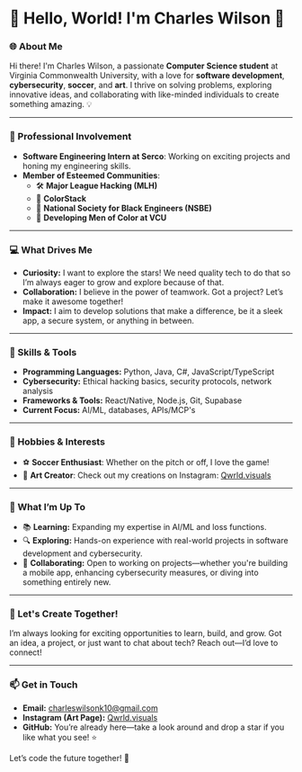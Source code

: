 # 👋 Hello, World! I'm Charles Wilson 🌟  

### 🌐 About Me  
Hi there! I'm Charles Wilson, a passionate **Computer Science student** at Virginia Commonwealth University, with a love for **software development**, **cybersecurity**, **soccer**, and **art**. I thrive on solving problems, exploring innovative ideas, and collaborating with like-minded individuals to create something amazing. 💡  

---

### 💼 Professional Involvement  
- **Software Engineering Intern at Serco**: Working on exciting projects and honing my engineering skills.  
- **Member of Esteemed Communities**:  
  - 🛠 **Major League Hacking (MLH)**  
  - 🌈 **ColorStack**  
  - 🚀 **National Society for Black Engineers (NSBE)**  
  - 🖤 **Developing Men of Color at VCU**  

---

### 💻 What Drives Me  
- **Curiosity:** I want to explore the stars! We need quality tech to do that so I’m always eager to grow and explore because of that.  
- **Collaboration:** I believe in the power of teamwork. Got a project? Let’s make it awesome together!  
- **Impact:** I aim to develop solutions that make a difference, be it a sleek app, a secure system, or anything in between.  

---

### 🔧 Skills & Tools  
- **Programming Languages:** Python, Java, C#, JavaScript/TypeScript 
- **Cybersecurity:** Ethical hacking basics, security protocols, network analysis  
- **Frameworks & Tools:** React/Native, Node.js, Git, Supabase  
- **Current Focus:** AI/ML, databases, APIs/MCP's 

---

### 🌟 Hobbies & Interests  
- ⚽ **Soccer Enthusiast**: Whether on the pitch or off, I love the game!  
- 🎨 **Art Creator**: Check out my creations on Instagram: [Qwrld.visuals](https://www.instagram.com/qwrld.visuals)  

---

### 🚀 What I’m Up To  
- 📚 **Learning:** Expanding my expertise in AI/ML and loss functions.  
- 🔍 **Exploring:** Hands-on experience with real-world projects in software development and cybersecurity.  
- 🤝 **Collaborating:** Open to working on projects—whether you're building a mobile app, enhancing cybersecurity measures, or diving into something entirely new.  

---

### 🎯 Let's Create Together!  
I’m always looking for exciting opportunities to learn, build, and grow. Got an idea, a project, or just want to chat about tech? Reach out—I’d love to connect!  

---

### 📫 Get in Touch  
- **Email:** [charleswilsonk10@gmail.com](mailto:charleswilsonk10@gmail.com)  
- **Instagram (Art Page):** [Qwrld.visuals](https://www.instagram.com/qwrld.visuals)  
- **GitHub:** You’re already here—take a look around and drop a star if you like what you see! ⭐  

Let’s code the future together! 🌟  
